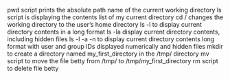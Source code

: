 pwd script prints the absolute path name of the current working directory
ls script is displaying the contents list of my current directory
cd / changes the working directory to the user’s home directory
ls -l to display current directory contents in a long format
ls -la display current directory contents, including hidden files
ls -l -a -n to display current directory contents long format with user and group IDs displayed numerically and hidden files
mkdir to create a directory named my_first_directory in the /tmp/ directory
mv script to move the file betty from /tmp/ to /tmp/my_first_directory
rm script to delete file betty
